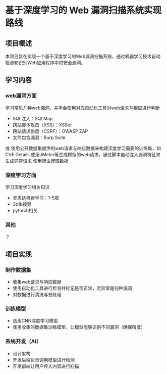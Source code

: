 # 基于深度学习的 Web 漏洞扫描系统实现路线

## 项目概述
本项目旨在实现一个基于深度学习的Web漏洞扫描系统，通过机器学习技术自动检测和识别Web应用程序中的安全漏洞。

## 学习内容

### web漏洞方面

学习常见几种web漏洞，并学会使用对应自动化工具对web请求与相应进行判断

- SQL注入：SQLMap
- 跨站脚本攻击（XSS）：XSSer
- 跨站请求伪造（CSRF）：OWASP ZAP
- 文件包含漏洞：Burp Suite

或
使用公开数据集提供的web请求与响应数据来构建深度学习需要的训练集，如CVE Details
使用JMeter等生成模拟的web请求，通过脚本自动注入漏洞特征来生成异常请求
使用爬虫爬取数据

### 深度学习方面

学习深度学习相关知识

- 吴恩达机器学习：1-5周
- 3b1b视频
- pytorch相关

### 其他

？

## 项目实现

### 制作数据集

- 收集web请求与响应数据
- 使用自动化工具进行检测并标记是否正常，若异常是何种漏洞
- 对数据进行清洗与预处理

### 训练模型

- 选用CNN深度学习模型
- 使用收集的数据集训练模型，让模型能够识别不同漏洞（确保精度）

### 系统开发（AI）

- 设计架构
- 开发后端负责调用模型进行检测
- 开发前端让用户传入内容进行扫描